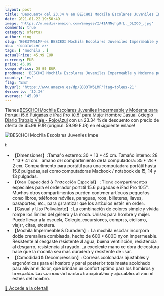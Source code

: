 ```yaml
---
layout: post
title: 'Descuento del 23.34 % en BESCHOI Mochila Escolares Juveniles Impe'
date: 2021-01-22 19:50:49
image: 'https://m.media-amazon.com/images/I/41ANNqhgUrL._SL200_.jpg'
comments: true
category: ofertas
author: ring
slug: 'B083TW5LMF-es BESCHOI Mochila Escolares Juveniles Impermeable y Moderna...'
sku: 'B083TW5LMF-es'
tags: [ 'mochila', ]
actualPrice: 45.99 EUR
currency: EUR
price: 45.99
comparePrice: 59.99 EUR
prodname: 'BESCHOI Mochila Escolares Juveniles Impermeable y Moderna para Portátil 15.6 Pulgadas e iPad Pro 10.5" para Mujer Hombre Casual Colegio Diario Trabajo Viaje - Rojo/Azul'
country: 'es'
flag: '🇪🇸'
buyurl: 'https://www.amazon.es/dp/B083TW5LMF/?tag=tolees-21'
descuento: '23.34'
average: '45.99'
---
```


Tienes [BESCHOI Mochila Escolares Juveniles Impermeable y Moderna para Portátil 15.6 Pulgadas e iPad Pro 10.5" para Mujer Hombre Casual Colegio Diario Trabajo Viaje - Rojo/Azul](https://www.amazon.es/dp/B083TW5LMF/?tag=tolees-21) con un 23.34 % de descuento con precio de oferta de 45.99 EUR (original: 59.99 EUR) en el siguiente enlace!

[![BESCHOI Mochila Escolares Juveniles Impe](https://m.media-amazon.com/images/I/41ANNqhgUrL._SL200_.jpg)](https://www.amazon.es/dp/B083TW5LMF/?tag=tolees-21)

ℹ️:

- 【Dimensiones】:Tamaño externo: 30 * 13 * 45 cm. Tamaño interno: 28 * 13 * 41 cm. Tamaño del compartimiento de la computadora: 35 * 28 * 2 cm. Compartimento para portátil para una computadora portátil hasta 15.6 pulgadas, así como computadoras Macbook / notebook de 15, 14 y 13 pulgadas.
- 【Gran Capacidad & Protección Especial】 : Tiene compartimentos especiales para el ordenador portátil 15.6 pulgadas e iPad Pro 10.5". Muchos otros compartimentos pueden contener artículos pequeños como libros, teléfonos móviles, paraguas, ropa, billeteras, llaves, pasaportes, etc., para garantizar que los artículos estén en orden.
- 【Casual y Uso Polivalente】: La combinación de colores simple y vívida rompe los límites del género y la moda. Unisex para hombre y mujer. Puede llevar a la escuela, Colegio, excursiones, compras, ciclismo, viajar, citas, etcetera.
- 【Mochila Impermeable & Duradera】: La mochila escolar incorpora doble cremallera combinada, hecho de 600 * 600D nylon impermeable. Resistente al desgaste resistente al agua, buena ventilación, resistencia al desgarro, resistencia al rayado. La excelente mano de obra de costura hace que la mochila sea más duradera y resistente de usar.
- 【Comodidad & Decompression】: Correas acolchadas ajustables y ergonómicas para el hombro y panel posterior totalmente acolchado para aliviar el dolor, que brindan un confort óptimo para los hombros y la espalda. Las correas de hombro transpirables y ajustables alivian el estrés del hombro.

[🛒 Accede a la oferta!!](https://www.amazon.es/dp/B083TW5LMF/?tag=tolees-21)
